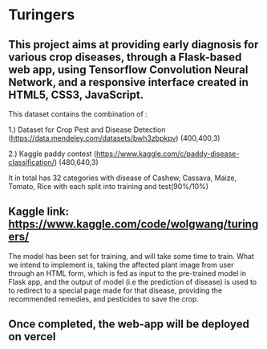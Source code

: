 # Turingers

## This project aims at providing early diagnosis for various crop diseases, through a Flask-based web app, using Tensorflow Convolution Neural Network, and a responsive interface created in HTML5, CSS3, JavaScript.

This dataset contains the combination of :

1.) Dataset for Crop Pest and Disease Detection (https://data.mendeley.com/datasets/bwh3zbpkpv) (400,400,3)

2.) Kaggle paddy contest (https://www.kaggle.com/c/paddy-disease-classification/) (480,640,3)

It in total has 32 categories with disease of Cashew, Cassava, Maize, Tomato, Rice with each split into training and test(90%/10%)

## Kaggle link: https://www.kaggle.com/code/wolgwang/turingers/

The model has been set for training, and will take some time to train. What we intend to implement is, taking the affected plant image from user through an HTML form, which is fed as input to the pre-trained model in Flask app, and the output of model (i.e the prediction of disease) is used to to redirect to a special page made for that disease, providing the recommended remedies, and pesticides to save the crop.

## Once completed, the web-app will be deployed on vercel
